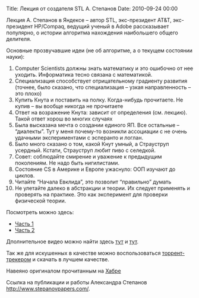 Title: Лекция от создателя STL А. Степанов
Date: 2010-09-24 00:00

Лекция А. Степанов в Яндексе – автор STL, экс-президент AT&T, экс-президент HP/Compaq, ведущий ученый в Adobe рассказывает популярно, о истории алгоритма нахождения наибольшего общего делителя.


Основные прозвучавшие идеи (не об алгоритме, а о текущем состоянии науки):

1. Computer Scientists должны знать математику и это ошибочно от нее уходить. Информатика тесно связана с математикой.
2. Специализация способствует отрицательному градиенту развития (точнее, было сказано, что специализация – узкая направленность – это плохо)
3. Купить Кнута и поставить на полку. Когда-нибудь прочитаете. Не купив – вы вообще никогда не прочитаете
4. Ответ на возражение Кнута: зависит от определения (см. лекцию). Такой ответ хорош во многих случаях
5. Была высказана мечта о создании единого ЯП. Все остальные – “диалекты”. Тут у меня почему-то возникли ассоциации с не очень удачными экспериментами с эсперанто и логлан.
6. Было много сказано о том, какой Кнут умный, а Страуструп усердный. Кстати, Страуструп любит пиво с селедкой.
7. Совет: соблюдайте смирение и уважение к предыдущим поколениям. Не надо быть нигилистами.
8. Состояние CS в Америке и Европе ужаснуло: ООП изучают до циклов.
9. Читайте “Начала Евклида”, это позволит “правильно” думать
10. Не улетайте далеко в абстракции и теории. Их следует применять и проверять на практике. Это как эксперимент для проверки физической теории.

Посмотреть можно здесь:

* [Часть 1](http://video.yandex.ru/users/ya-events/view/129/)
* [Часть 2](http://video.yandex.ru/users/ya-events/view/128/)

Дполнительное видео можно найти здесь [тут](http://video.yandex.ru/users/ya-events/view/126/) и [тут](http://video.yandex.ru/users/ya-events/view/127/).

Так же для искушенных в качестве можно воспользоваться [торрент-трекером](http://rutracker.org/forum/viewtopic.php?t=3139315) и скачать в лучшем качестве.

Навеяно оригиналом прочитанным на [Хабре](http://habrahabr.ru/blogs/algorithm/103513/)

Ссылка на публикации и работы Александра Степанов http://www.stepanovpapers.com/.
